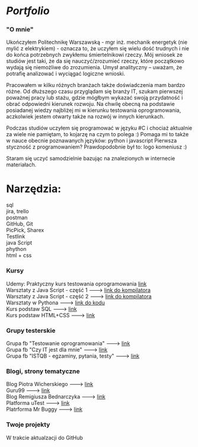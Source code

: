 # *Portfolio*

### "O mnie"
Ukończyłem Politechnikę Warszawską - mgr inż. mechanik energetyk (nie mylić z elektrykiem) - oznacza to, że uczyłem się wielu dość trudnych i nie do końca potrzebnych zwykłemu śmiertelnikowi rzeczy. Mój wniosek ze studiów jest taki, że da się nauczyć/zrozumieć rzeczy, które początkowo wydają się niemożliwe do zrozumienia.
Umysł analityczny – uważam, że potrafię analizować i wyciągać logiczne wnioski.

Pracowałem w kilku różnych branżach także doświadczenia mam bardzo różne.
Od dłuższego czasu przyglądam się branży IT, szukam pierwszej poważnej pracy lub stażu, gdzie mógłbym wykazać swoją przydatność i obrać odpowiedni kierunek rozwoju.
Na chwilę obecną na podstawie posiadanej wiedzy najbliżej mi w kierunku testowania oprogramowania, aczkolwiek jestem otwarty także na rozwój w innych kierunkach.
 
Podczas studiów uczyłem się programować w języku #C i chociaż aktualnie za wiele nie pamiętam, to kojarzę na czym to polega :) Pomaga mi to także w nauce obecnie poznawanych języków: python i javascript
Pierwsza styczność z programowaniem? Prawdopodobnie był to: logo komeniusz :)

Staram się uczyć samodzielnie bazując na znalezionych w internecie materiałach.



# Narzędzia:
sql  
jira, trello  
postman  
GitHub, Git  
PicPick, Sharex  
Testlink  
java Script  
phython  
html + css


### Kursy
Udemy: Praktyczny kurs testowania oprogramowania [link](https://www.udemy.com/course/praktyczny-kurs-testowania-oprogramowania/)  
Warsztaty z Java Script - część 1 ---> [link do kompilatora](https://jsfiddle.net/q8y1akd9/)  
Warsztaty z Java Script - część 2 ---> [link do kompilatora](https://jsfiddle.net/z38ny5g1/1/)  
Warsztaty w Pythona ---> [link do kodu](https://github.com/MichalGwarda/Portfolio/blob/main/Python%20-%20lesson%201)  
Kurs podstaw SQL ---> [link](https://www.kursysql.pl/szkolenie-sql-w-120-minut/)  
Kurs podstaw HTML+CSS ---> [link](https://coderslab.pl/pl/podstawy-html-i-css-darmowe)



[ ### Techniczne książki ]: #



### Grupy testerskie
Grupa fb "Testowanie oprogramowania" ---> [link](https://www.facebook.com/groups/TestowanieOprogramowania/?multi_permalinks=5092212237467980)  
Grupa fb "Czy IT jest dla mnie" ---> [link](https://www.facebook.com/groups/czyitjestdlamnie/?multi_permalinks=1081724329047452)  
Grupa fb "ISTQB - egzaminy, pytania, testy" ---> [link](https://www.facebook.com/groups/194288250951242/)


### Blogi, strony tematyczne
Blog Piotra Wicherskiego ---> [link](https://pwicherski.gitbook.io/testowanie-oprogramowania/)  
Guru99 ---> [link](https://www.guru99.com/software-testing.html?fbclid=IwAR3iQiAzvFTRzLMXXooBnFb2jXTFFOkavYK_daaHZSpvF6Sux9xx5t1zVHc)  
Blog Remigiusza Bednarczyka ---> [link](https://remigiuszbednarczyk.pl/)  
Platforma uTest ---> [link](https://www.utest.com/)  
Platrforma Mr Buggy ---> [link](http://mrbuggy.pl/)

[### Webinary, Meetupy]: #

[### Twoja autorska dokumentacja testowa
W trakcie aktualzacji do GitHub]:#

### Twoje projekty
W trakcie aktualzacji do GitHub
